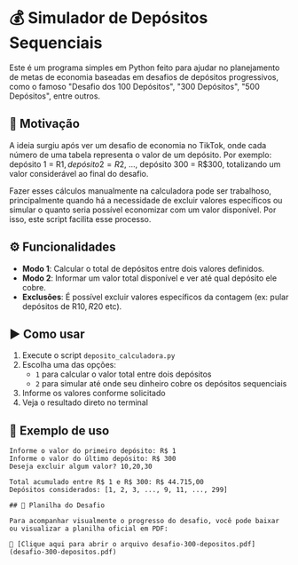 # 💰 Simulador de Depósitos Sequenciais

Este é um programa simples em Python feito para ajudar no planejamento de metas de economia baseadas em desafios de depósitos progressivos, como o famoso "Desafio dos 100 Depósitos", "300 Depósitos", "500 Depósitos", entre outros.

## 🧠 Motivação

A ideia surgiu após ver um desafio de economia no TikTok, onde cada número de uma tabela representa o valor de um depósito. Por exemplo: depósito 1 = R$1, depósito 2 = R$2, ..., depósito 300 = R$300, totalizando um valor considerável ao final do desafio.

Fazer esses cálculos manualmente na calculadora pode ser trabalhoso, principalmente quando há a necessidade de excluir valores específicos ou simular o quanto seria possível economizar com um valor disponível. Por isso, este script facilita esse processo.

## ⚙️ Funcionalidades

- **Modo 1**: Calcular o total de depósitos entre dois valores definidos.
- **Modo 2**: Informar um valor total disponível e ver até qual depósito ele cobre.
- **Exclusões**: É possível excluir valores específicos da contagem (ex: pular depósitos de R$10, R$20 etc).

## ▶️ Como usar

1. Execute o script `deposito_calculadora.py`
2. Escolha uma das opções:
   - `1` para calcular o valor total entre dois depósitos
   - `2` para simular até onde seu dinheiro cobre os depósitos sequenciais
3. Informe os valores conforme solicitado
4. Veja o resultado direto no terminal

## 📝 Exemplo de uso

```text
Informe o valor do primeiro depósito: R$ 1
Informe o valor do último depósito: R$ 300
Deseja excluir algum valor? 10,20,30

Total acumulado entre R$ 1 e R$ 300: R$ 44.715,00
Depósitos considerados: [1, 2, 3, ..., 9, 11, ..., 299]

## 📎 Planilha do Desafio

Para acompanhar visualmente o progresso do desafio, você pode baixar ou visualizar a planilha oficial em PDF:

📄 [Clique aqui para abrir o arquivo desafio-300-depositos.pdf](desafio-300-depositos.pdf)
